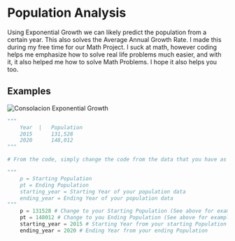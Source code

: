 # Population Analysis
Using Exponential Growth we can likely predict the population from a certain year. This also solves the Average Annual Growth Rate.
I made this during my free time for our Math Project. I suck at math, however coding helps me emphasize how to solve real life problems
much easier, and with it, it also helped me how to solve Math Problems. I hope it also helps you too.

## Examples
![Consolacion Exponential Growth](https://user-images.githubusercontent.com/48512644/167894894-c5298960-c8d3-47eb-8d17-d3c205c7dc38.png)

```py
"""
    Year  |   Population
    2015      131,528
    2020      148,012
"""

# From the code, simply change the code from the data that you have as shown below.

"""
    p = Starting Population
    pt = Ending Population
    starting_year = Starting Year of your population data
    ending_year = Ending Year of your population data
"""
    p = 131528 # Change to your Starting Population (See above for example)
    pt = 148012 # Change to you Ending Population (See above for example)
    starting_year = 2015 # Starting Year from your starting Population
    ending_year = 2020 # Ending Year from your ending Population
```
